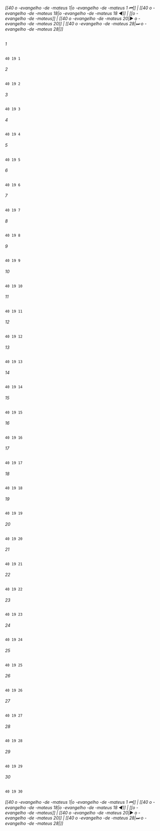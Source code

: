 
###### [[40 o -evangelho -de -mateus 1|o -evangelho -de -mateus 1 ⏮]] | [[40 o -evangelho -de -mateus 18|o -evangelho -de -mateus 18 ◀]] | [[o -evangelho -de -mateus]] | [[40 o -evangelho -de -mateus 20|▶ o -evangelho -de -mateus 20]] | [[40 o -evangelho -de -mateus 28|⏭ o -evangelho -de -mateus 28|]]

###### 1
``` verse
40 19 1 
```
###### 2
``` verse
40 19 2 
```
###### 3
``` verse
40 19 3 
```
###### 4
``` verse
40 19 4 
```
###### 5
``` verse
40 19 5 
```
###### 6
``` verse
40 19 6 
```
###### 7
``` verse
40 19 7 
```
###### 8
``` verse
40 19 8 
```
###### 9
``` verse
40 19 9 
```
###### 10
``` verse
40 19 10 
```
###### 11
``` verse
40 19 11 
```
###### 12
``` verse
40 19 12 
```
###### 13
``` verse
40 19 13 
```
###### 14
``` verse
40 19 14 
```
###### 15
``` verse
40 19 15 
```
###### 16
``` verse
40 19 16 
```
###### 17
``` verse
40 19 17 
```
###### 18
``` verse
40 19 18 
```
###### 19
``` verse
40 19 19 
```
###### 20
``` verse
40 19 20 
```
###### 21
``` verse
40 19 21 
```
###### 22
``` verse
40 19 22 
```
###### 23
``` verse
40 19 23 
```
###### 24
``` verse
40 19 24 
```
###### 25
``` verse
40 19 25 
```
###### 26
``` verse
40 19 26 
```
###### 27
``` verse
40 19 27 
```
###### 28
``` verse
40 19 28 
```
###### 29
``` verse
40 19 29 
```
###### 30
``` verse
40 19 30 
```

###### [[40 o -evangelho -de -mateus 1|o -evangelho -de -mateus 1 ⏮]] | [[40 o -evangelho -de -mateus 18|o -evangelho -de -mateus 18 ◀]] | [[o -evangelho -de -mateus]] | [[40 o -evangelho -de -mateus 20|▶ o -evangelho -de -mateus 20]] | [[40 o -evangelho -de -mateus 28|⏭ o -evangelho -de -mateus 28|]]

